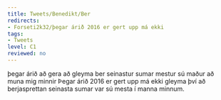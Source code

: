 ```yaml
---
title: Tweets/Benedikt/Ber
redirects:
- Forseti2k32/þegar árið 2016 er gert upp má ekki
tags:
- Tweets
level: C1
reviewed: no
---
```

<vocabulary>
þegar
árið
að gera
að gleyma
ber
seinastur
sumar
mestur
sú
maður
að muna
mig minnir
</vocabulary>
<Tweet
data-translate="true"audio="cYmI.mp3"
photo1="Tweet-forseti2k32-ulgig.jpg"
id="814138149882437633"
date="1482940635000"
favorites="53"
user_name="Benedikt"
handle="forseti2k32"
user_picture="Tweet-forseti2k32-1rhck2j.jpg"
verified=""
>Þegar árið 2016 er gert upp má ekki gleyma því að berjasprettan seinasta sumar var sú mesta í manna minnum.</Tweet>
